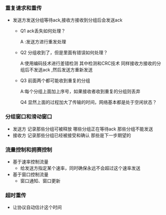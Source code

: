 ### 重复请求和重传

* 发送方发送分组等待ack,接收方接收到分组后会发送ack

  * Q1 ack丢失如何处理？

    A :发送方进行重发处理

  * Q2 分组收到了，但是里面有错误如何处理？

    A:使用编码技术进行差错检测 其中检测和CRC技术 同样接收方接收的分组后不发送ack ,然后发送方重新发送 

  * Q3 前面两个都可能收到重复的分组 

    A:每个分组上面加上序号，如果接收者收到重复的分组则丢弃

    Q4 显然上面的过程加大了传输的时间，网络基本都是处于空闲状态？



### 分组窗口和滑动窗口

* 发送方 记录那些分组可被释放 哪些分组正在等待ack 那些分组不能发送
* 接收方 记录那些分组已经被接受和确认 那些是下一步期望的 



### 流量控制和拥赛控制

* 基于速率控制流量
  * 给发送方指定某个速率，同时确保永远不会超过这个速率发送
* 基于窗口控制流量
  * 窗口通知、窗口更新 



### 超时重传

* 让协议自动估计这个时间

